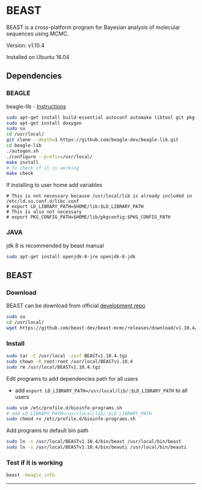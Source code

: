 
# BEAST

BEAST is a cross-platform program for Bayesian analysis of molecular sequences using MCMC.

Version: v1.10.4

Installed on Ubuntu 16.04

## Dependencies

### BEAGLE

beagle-lib - [Instructions](https://github.com/beagle-dev/beagle-lib/wiki/LinuxInstallInstructions)

```bash
sudo apt-get install build-essential autoconf automake libtool git pkg-config openjdk-9-jdk
sudo apt-get install doxygen
sudo su
cd /usr/local/
git clone --depth=1 https://github.com/beagle-dev/beagle-lib.git
cd beagle-lib
./autogen.sh
./configure --prefix=/usr/local/
make install
# To check if it is working
make check
```

If installing to user home add variables

```
# This is not necessary because /usr/local/lib is already included in /etc/ld.so.conf.d/libc.conf
# export LD_LIBRARY_PATH=$HOME/lib:$LD_LIBRARY_PATH
# This is also not necessary
# export PKG_CONFIG_PATH=$HOME/lib/pkgconfig:$PKG_CONFIG_PATH
```

### JAVA

jdk 8 is recommended by beast manual
 
```bash
sudo apt-get install openjdk-8-jre openjdk-8-jdk
```

## BEAST

### Download

BEAST can be download from official [development repo](https://github.com/beast-dev/beast-mcmc/releases)

```bash
sudo su
cd /usr/local/
wget https://github.com/beast-dev/beast-mcmc/releases/download/v1.10.4/BEASTv1.10.4.tgz
```

### Install

```bash
sudo tar -C /usr/local -zxvf BEASTv1.10.4.tgz
sudo chown -R root:root /usr/local/BEASTv1.10.4
sudo rm /usr/local/BEASTv1.10.4.tgz
```

Edit programs to add dependencies path for all users

*  add `export LD_LIBRARY_PATH=/usr/local/lib/:$LD_LIBRARY_PATH` to all users

```bash
sudo vim /etc/profile.d/bioinfo-programs.sh
# add LD_LIBRARY_PATH=/usr/local/lib/:$LD_LIBRARY_PATH
sudo chmod +x /etc/profile.d/bioinfo-programs.sh
```

Add programs to default bin path

```bash
sudo ln -s /usr/local/BEASTv1.10.4/bin/beast /usr/local/bin/beast
sudo ln -s /usr/local/BEASTv1.10.4/bin/beauti /usr/local/bin/beauti
```

### Test if it is working

```bash
beast -beagle_info
```

----
